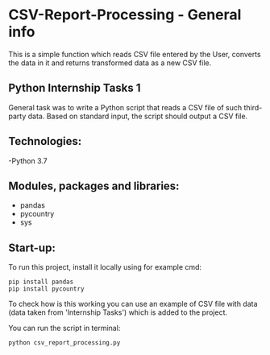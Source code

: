 # CSV-Report-Processing - General info

This is a simple function which reads CSV file entered by the User, converts the data in it and returns transformed data as a new CSV file.  

## Python Internship Tasks 1

General task was to write a Python script that reads a CSV file of such third-party data. Based on
standard input, the script should output a CSV file.

## Technologies:

-Python 3.7

## Modules, packages and libraries:

- pandas
- pycountry
- sys

## Start-up:

To run this project, install it locally using for example cmd:

```
pip install pandas 
pip install pycountry
```
To check how is this working you can use an example of CSV file with data (data taken from 'Internship Tasks') which is added to the project.

You can run the script in terminal:
```
python csv_report_processing.py
```
